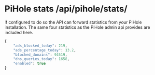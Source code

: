 # PiHole stats **/api/pihole/stats/**

If configured to do so the API can forward statistics from your PiHole
installation. The same four statistics as the PiHole admin api provides
are included here.

```javascript
{
    "ads_blocked_today": 219,
    "ads_percentage_today": 13.2,
    "blocked_domains": 94519,
    "dns_queries_today": 1658,
    "enabled": true
}
```
